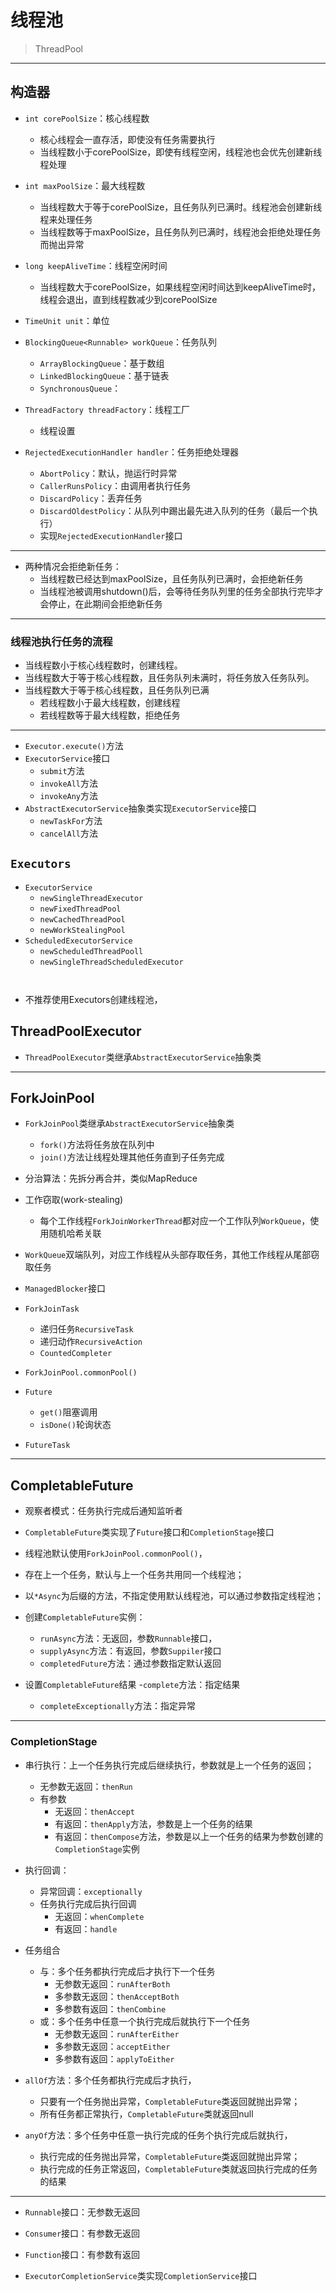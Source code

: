 # 线程池
> ThreadPool


---
## 构造器

- `int corePoolSize`：核心线程数
    - 核心线程会一直存活，即使没有任务需要执行
    - 当线程数小于corePoolSize，即使有线程空闲，线程池也会优先创建新线程处理

- `int maxPoolSize`：最大线程数
    - 当线程数大于等于corePoolSize，且任务队列已满时。线程池会创建新线程来处理任务
    - 当线程数等于maxPoolSize，且任务队列已满时，线程池会拒绝处理任务而抛出异常


- `long keepAliveTime`：线程空闲时间
    - 当线程数大于corePoolSize，如果线程空闲时间达到keepAliveTime时，线程会退出，直到线程数减少到corePoolSize
- `TimeUnit unit`：单位
- `BlockingQueue<Runnable> workQueue`：任务队列
    - `ArrayBlockingQueue`：基于数组
    - `LinkedBlockingQueue`：基于链表
    - `SynchronousQueue`：
- `ThreadFactory threadFactory`：线程工厂
    - 线程设置


- `RejectedExecutionHandler handler`：任务拒绝处理器
    - `AbortPolicy`：默认，抛运行时异常
    - `CallerRunsPolicy`：由调用者执行任务
    - `DiscardPolicy`：丢弃任务
    - `DiscardOldestPolicy`：从队列中踢出最先进入队列的任务（最后一个执行）
    - 实现`RejectedExecutionHandler`接口

---
- 两种情况会拒绝新任务：
    - 当线程数已经达到maxPoolSize，且任务队列已满时，会拒绝新任务
    - 当线程池被调用shutdown()后，会等待任务队列里的任务全部执行完毕才会停止，在此期间会拒绝新任务
---
### 线程池执行任务的流程

- 当线程数小于核心线程数时，创建线程。
- 当线程数大于等于核心线程数，且任务队列未满时，将任务放入任务队列。
- 当线程数大于等于核心线程数，且任务队列已满
    - 若线程数小于最大线程数，创建线程
    - 若线程数等于最大线程数，拒绝任务


---
- `Executor.execute()`方法
- `ExecutorService`接口
    - `submit`方法
    - `invokeAll`方法
    - `invokeAny`方法
- `AbstractExecutorService`抽象类实现`ExecutorService`接口
    - `newTaskFor`方法
    - `cancelAll`方法


## `Executors`
- `ExecutorService`
    - `newSingleThreadExecutor`
    - `newFixedThreadPool`
    - `newCachedThreadPool`
    - `newWorkStealingPool`
- `ScheduledExecutorService`
    - `newScheduledThreadPooll`
    - `newSingleThreadScheduledExecutor`
```java



```
- 不推荐使用Executors创建线程池，
## ThreadPoolExecutor
- `ThreadPoolExecutor`类继承`AbstractExecutorService`抽象类


---
## ForkJoinPool
- `ForkJoinPool`类继承`AbstractExecutorService`抽象类
    - `fork()`方法将任务放在队列中
    - `join()`方法让线程处理其他任务直到子任务完成
- 分治算法：先拆分再合并，类似MapReduce
- 工作窃取(work-stealing)
    - 每个工作线程`ForkJoinWorkerThread`都对应一个工作队列`WorkQueue`，使用随机哈希关联

- `WorkQueue`双端队列，对应工作线程从头部存取任务，其他工作线程从尾部窃取任务
- `ManagedBlocker`接口

- `ForkJoinTask`
    - 递归任务`RecursiveTask`
    - 递归动作`RecursiveAction`
    - `CountedCompleter`

- `ForkJoinPool.commonPool()`


- `Future`
    - `get()`阻塞调用
    - `isDone()`轮询状态
- `FutureTask`

---
## CompletableFuture

- 观察者模式：任务执行完成后通知监听者

- `CompletableFuture`类实现了`Future`接口和`CompletionStage`接口

- 线程池默认使用`ForkJoinPool.commonPool()`，
- 存在上一个任务，默认与上一个任务共用同一个线程池；
- 以`*Async`为后缀的方法，不指定使用默认线程池，可以通过参数指定线程池；

- 创建`CompletableFuture`实例：
    - `runAsync`方法：无返回，参数`Runnable`接口，
    - `supplyAsync`方法：有返回，参数`Suppiler`接口
    - `completedFuture`方法：通过参数指定默认返回

- 设置`CompletableFuture`结果
    -`complete`方法：指定结果
    - `completeExceptionally`方法：指定异常

---
### CompletionStage



- 串行执行：上一个任务执行完成后继续执行，参数就是上一个任务的返回；
    - 无参数无返回：`thenRun`
    - 有参数
        - 无返回：`thenAccept`
        - 有返回：`thenApply`方法，参数是上一个任务的结果
        - 有返回：`thenCompose`方法，参数是以上一个任务的结果为参数创建的`CompletionStage`实例
- 执行回调：
    - 异常回调：`exceptionally`
    - 任务执行完成后执行回调
        - 无返回：`whenComplete`
        - 有返回：`handle`

- 任务组合
    - 与：多个任务都执行完成后才执行下一个任务
        - 无参数无返回：`runAfterBoth`
        - 多参数无返回：`thenAcceptBoth`
        - 多参数有返回：`thenCombine`
    - 或：多个任务中任意一个执行完成后就执行下一个任务
        - 无参数无返回：`runAfterEither`
        - 多参数无返回：`acceptEither`
        - 多参数有返回：`applyToEither`

- `allOf`方法：多个任务都执行完成后才执行，
    - 只要有一个任务抛出异常，`CompletableFuture`类返回就抛出异常；
    - 所有任务都正常执行，`CompletableFuture`类就返回null
- `anyOf`方法：多个任务中任意一执行完成的任务个执行完成后就执行，
    - 执行完成的任务抛出异常，`CompletableFuture`类返回就抛出异常；
    - 执行完成的任务正常返回，`CompletableFuture`类就返回执行完成的任务的结果

---
- `Runnable`接口：无参数无返回
- `Consumer`接口：有参数无返回
- `Function`接口：有参数有返回






- `ExecutorCompletionService`类实现`CompletionService`接口


